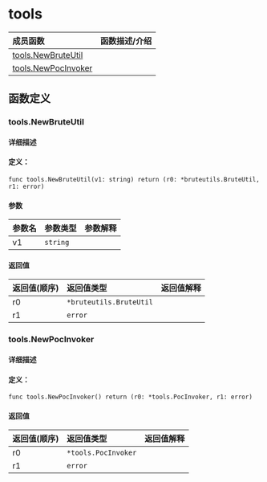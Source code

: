 # tools


|成员函数|函数描述/介绍|
|:------|:--------|
 | [tools.NewBruteUtil](#toolsnewbruteutil) |  |
 | [tools.NewPocInvoker](#toolsnewpocinvoker) |  |




 



## 函数定义

### tools.NewBruteUtil



#### 详细描述



#### 定义：

`func tools.NewBruteUtil(v1: string) return (r0: *bruteutils.BruteUtil, r1: error)`


#### 参数

|参数名|参数类型|参数解释|
|:-----------|:---------- |:-----------|
| v1 | `string` |   |





#### 返回值

|返回值(顺序)|返回值类型|返回值解释|
|:-----------|:---------- |:-----------|
| r0 | `*bruteutils.BruteUtil` |   |
| r1 | `error` |   |


 
### tools.NewPocInvoker



#### 详细描述



#### 定义：

`func tools.NewPocInvoker() return (r0: *tools.PocInvoker, r1: error)`

 


#### 返回值

|返回值(顺序)|返回值类型|返回值解释|
|:-----------|:---------- |:-----------|
| r0 | `*tools.PocInvoker` |   |
| r1 | `error` |   |


 



